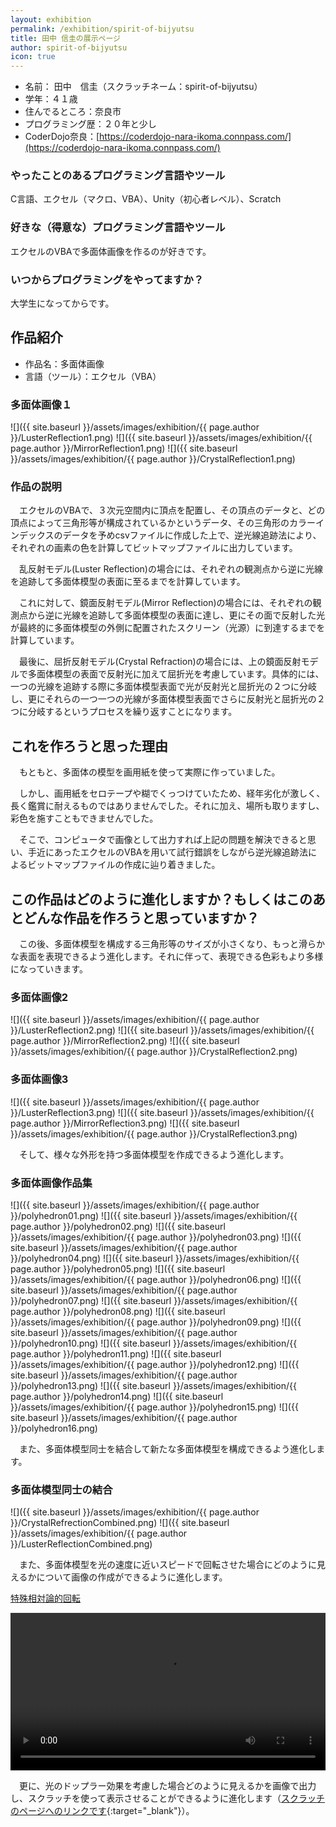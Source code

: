 ```yaml
---
layout: exhibition
permalink: /exhibition/spirit-of-bijyutsu
title: 田中 信圭の展示ページ
author: spirit-of-bijyutsu
icon: true
---
```

- 名前： 田中　信圭（スクラッチネーム：spirit-of-bijyutsu）
- 学年：４１歳
- 住んでるところ：奈良市
- プログラミング歴：２０年と少し
- CoderDojo奈良：[https://coderdojo-nara-ikoma.connpass.com/](https://coderdojo-nara-ikoma.connpass.com/)

### やったことのあるプログラミング言語やツール

C言語、エクセル（マクロ、VBA）、Unity（初心者レベル）、Scratch

### 好きな（得意な）プログラミング言語やツール

エクセルのVBAで多面体画像を作るのが好きです。

### いつからプログラミングをやってますか？

大学生になってからです。

## 作品紹介

- 作品名：多面体画像
- 言語（ツール）：エクセル（VBA）

### 多面体画像１
![]({{ site.baseurl }}/assets/images/exhibition/{{ page.author }}/LusterReflection1.png)
![]({{ site.baseurl }}/assets/images/exhibition/{{ page.author }}/MirrorReflection1.png)
![]({{ site.baseurl }}/assets/images/exhibition/{{ page.author }}/CrystalReflection1.png)

### 作品の説明

　エクセルのVBAで、３次元空間内に頂点を配置し、その頂点のデータと、どの頂点によって三角形等が構成されているかというデータ、その三角形のカラーインデックスのデータを予めcsvファイルに作成した上で、逆光線追跡法により、それぞれの画素の色を計算してビットマップファイルに出力しています。

　乱反射モデル(Luster Reflection)の場合には、それぞれの観測点から逆に光線を追跡して多面体模型の表面に至るまでを計算しています。

　これに対して、鏡面反射モデル(Mirror Reflection)の場合には、それぞれの観測点から逆に光線を追跡して多面体模型の表面に達し、更にその面で反射した光が最終的に多面体模型の外側に配置されたスクリーン（光源）に到達するまでを計算しています。

　最後に、屈折反射モデル(Crystal Refraction)の場合には、上の鏡面反射モデルで多面体模型の表面で反射光に加えて屈折光を考慮しています。具体的には、一つの光線を追跡する際に多面体模型表面で光が反射光と屈折光の２つに分岐し、更にそれらの一つ一つの光線が多面体模型表面でさらに反射光と屈折光の２つに分岐するというプロセスを繰り返すことになります。

## これを作ろうと思った理由

　もともと、多面体の模型を画用紙を使って実際に作っていました。

　しかし、画用紙をセロテープや糊でくっつけていたため、経年劣化が激しく、長く鑑賞に耐えるものではありませんでした。それに加え、場所も取りますし、彩色を施すこともできませんでした。

　そこで、コンピュータで画像として出力すれば上記の問題を解決できると思い、手近にあったエクセルのVBAを用いて試行錯誤をしながら逆光線追跡法によるビットマップファイルの作成に辿り着きました。

## この作品はどのように進化しますか？もしくはこのあとどんな作品を作ろうと思っていますか？

　この後、多面体模型を構成する三角形等のサイズが小さくなり、もっと滑らかな表面を表現できるよう進化します。それに伴って、表現できる色彩もより多様になっていきます。

### 多面体画像2
![]({{ site.baseurl }}/assets/images/exhibition/{{ page.author }}/LusterReflection2.png)
![]({{ site.baseurl }}/assets/images/exhibition/{{ page.author }}/MirrorReflection2.png)
![]({{ site.baseurl }}/assets/images/exhibition/{{ page.author }}/CrystalReflection2.png)

### 多面体画像3
![]({{ site.baseurl }}/assets/images/exhibition/{{ page.author }}/LusterReflection3.png)
![]({{ site.baseurl }}/assets/images/exhibition/{{ page.author }}/MirrorReflection3.png)
![]({{ site.baseurl }}/assets/images/exhibition/{{ page.author }}/CrystalReflection3.png)

　そして、様々な外形を持つ多面体模型を作成できるよう進化します。

### 多面体画像作品集
![]({{ site.baseurl }}/assets/images/exhibition/{{ page.author }}/polyhedron01.png)
![]({{ site.baseurl }}/assets/images/exhibition/{{ page.author }}/polyhedron02.png)
![]({{ site.baseurl }}/assets/images/exhibition/{{ page.author }}/polyhedron03.png)
![]({{ site.baseurl }}/assets/images/exhibition/{{ page.author }}/polyhedron04.png)
![]({{ site.baseurl }}/assets/images/exhibition/{{ page.author }}/polyhedron05.png)
![]({{ site.baseurl }}/assets/images/exhibition/{{ page.author }}/polyhedron06.png)
![]({{ site.baseurl }}/assets/images/exhibition/{{ page.author }}/polyhedron07.png)
![]({{ site.baseurl }}/assets/images/exhibition/{{ page.author }}/polyhedron08.png)
![]({{ site.baseurl }}/assets/images/exhibition/{{ page.author }}/polyhedron09.png)
![]({{ site.baseurl }}/assets/images/exhibition/{{ page.author }}/polyhedron10.png)
![]({{ site.baseurl }}/assets/images/exhibition/{{ page.author }}/polyhedron11.png)
![]({{ site.baseurl }}/assets/images/exhibition/{{ page.author }}/polyhedron12.png)
![]({{ site.baseurl }}/assets/images/exhibition/{{ page.author }}/polyhedron13.png)
![]({{ site.baseurl }}/assets/images/exhibition/{{ page.author }}/polyhedron14.png)
![]({{ site.baseurl }}/assets/images/exhibition/{{ page.author }}/polyhedron15.png)
![]({{ site.baseurl }}/assets/images/exhibition/{{ page.author }}/polyhedron16.png)

　また、多面体模型同士を結合して新たな多面体模型を構成できるよう進化します。

### 多面体模型同士の結合
![]({{ site.baseurl }}/assets/images/exhibition/{{ page.author }}/CrystalRefrectionCombined.png)
![]({{ site.baseurl }}/assets/images/exhibition/{{ page.author }}/LusterReflectionCombined.png)

　また、多面体模型を光の速度に近いスピードで回転させた場合にどのように見えるかについて画像の作成ができるように進化します。

[特殊相対論的回転](https://www.notion.so/6b8c1dcf610a4f54a094050ea426c26f?v=b1f3950020844193939e63cb0c39c3f8)

<video controls width="100%">
    <source src="{{ site.baseurl }}/assets/images/exhibition/{{ page.author }}/20210402001_spe_rel_spin.mp4">
</video>

　更に、光のドップラー効果を考慮した場合どのように見えるかを画像で出力し、スクラッチを使って表示させることができるように進化します（[スクラッチのページへのリンクです](https://scratch.mit.edu/projects/510460707/){:target="_blank"}）。
